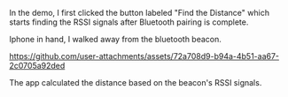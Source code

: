 
In the demo, I first clicked the button labeled "Find the Distance" which starts finding the RSSI signals after Bluetooth pairing is complete. 

Iphone in hand, I walked away from the bluetooth beacon. 

https://github.com/user-attachments/assets/72a708d9-b94a-4b51-aa67-2c0705a92ded

The app calculated the distance based on the beacon's RSSI signals. 

